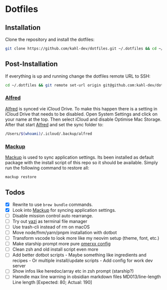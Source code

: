 # Dotfiles

## Installation

Clone the repository and install the dotfiles:

```zsh
git clone https://github.com/kahl-dev/dotfiles.git ~/.dotfiles && cd ~/.dotfiles && ./install
```

## Post-Installation

If everything is up and running change the dotfiles remote URL to SSH:

```zsh
cd ~/.dotfiles && git remote set-url origin git@github.com:kahl-dev/dotfiles.git
```

### [Alfred](https://www.alfredapp.com/)

[Alfred](https://www.alfredapp.com/) is synced vie iCloud Drive. To make this happen there is a setting in
iCloud Drive that needs to be disabled. Open System Settings and click on your
name at the top. Then select iCloud and disable Optimise Mac Storage.
After that start [Alfred](https://www.alfredapp.com/) and set the sync folder to:

```zsh
/Users/$(whoami)/.icloud/.backup/alfred
```

### [Mackup](https://github.com/lra/mackup)

[Mackup](https://github.com/lra/mackup) is used to sync application settings. Its been installed as default
package with the install script of this repo so it should be available.
Simply run the following command to restore all:

```zsh
mackup restore
```

## Todos

- [x] Rewrite to use `brew bundle` commands.
- [x] Look into [Mackup](https://github.com/lra/mackup) for syncing application settings.
- [ ] Disable mission control auto rearrange.
- [ ] Try out [yazi](https://github.com/sxyazi/yazi) as terminal file manager
- [ ] Use trash-cli instead of rm on macOS
- [ ] Move node/fnm/yarn/pnpm installation with dotbot
- [ ] Transform vscode to look more like my neovim setup (theme, font, etc.)
- [ ] Make starship prompt more pure [omerxx config](https://github.com/omerxx/dotfiles/blob/master/starship/starship.toml)
- [ ] Clean zsh and old install script even more
- [ ] Add better dotbot scripts - Maybe something like ingredients and recipes - Or multiple install/update scripts - Add config for work dev server
- [ ] Show infos like heredoc/array etc in zsh prompt (starship?)
- [ ] Hanndle max line warning in obsidian markdown files
      MD013/line-length Line length [Expected: 80; Actual: 190]
